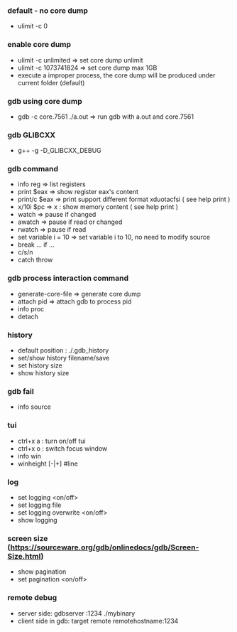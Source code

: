 ### default - no core dump
* ulimit -c 0

### enable core dump
* ulimit -c unlimited  => set core dump unlimit
* ulimit -c 1073741824 => set core dump max 1GB
* execute a improper process, the core dump will be produced under current folder (default)

### gdb using core dump
* gdb -c core.7561 ./a.out => run gdb with a.out and core.7561

### gdb GLIBCXX
* g++ -g -D_GLIBCXX_DEBUG <filename>

### gdb command
* info reg => list registers
* print $eax   => show register eax's content
* print/c $eax => print support different format xduotacfsi ( see help print )
* x/10i $pc    => x : show memory content ( see help print )
* watch => pause if changed
* awatch => pause if read or changed
* rwatch => pause if read
* set variable i = 10 => set variable i to 10, no need to modify source
* break ... if ...
* c/s/n <count>
* catch throw

### gdb process interaction command
* generate-core-file => generate core dump
* attach pid => attach gdb to process pid
* info proc
* detach

### history
* default position : ./.gdb_history
* set/show history filename/save
* set history size <n>
* show history size

### gdb fail
* info source

### tui
* ctrl+x a : turn on/off tui
* ctrl+x o : switch focus window
* info win
* winheight <win name> [-|+] #line

### log
* set logging <on/off>
* set logging file <filename>
* set logging overwrite <on/off>
* show logging
  
### screen size (https://sourceware.org/gdb/onlinedocs/gdb/Screen-Size.html)
* show pagination
* set pagination <on/off>

### remote debug
* server side: gdbserver :1234 ./mybinary
* client side in gdb: target remote remotehostname:1234
